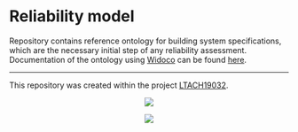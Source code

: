 # Reliability model

Repository contains reference ontology for building system specifications, which are the necessary initial step of any reliability assessment. Documentation of the ontology using [Widoco](https://github.com/dgarijo/Widoco) can be found [here](http://onto.fel.cvut.cz/ontologies/reliability).

-----
This repository was created within the project [LTACH19032](https://starfos.tacr.cz/en/project/LTACH19032).
<p align="center">
    <img src="https://seeklogo.com/images/M/msmt-logo-84BD22A97D-seeklogo.com.png"/>
</p>

<p align="center">
    <img src="https://www.msmt.cz/uploads/Odbor%2033/inter-excellence-color.jpg"/>
</p>
